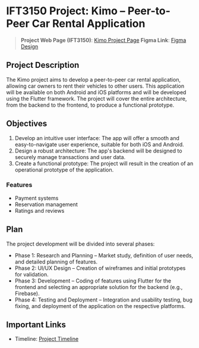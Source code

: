 # IFT3150 Project: Kimo – Peer-to-Peer Car Rental Application

> **Project Web Page (IFT3150)**: [Kimo Project Page](https://akramznini.github.io/Kimo/)
> **Figma Link**: [Figma Design](https://www.figma.com/design/mZ2XXmH5m2f8tBMWmyUhmr/Untitled?node-id=0-1&t=3XbdQsX0y59m7juZ-1)

## Project Description

The Kimo project aims to develop a peer-to-peer car rental application, allowing car owners to rent their vehicles to other users. This application will be available on both Android and iOS platforms and will be developed using the Flutter framework. The project will cover the entire architecture, from the backend to the frontend, to produce a functional prototype.

## Objectives

1. Develop an intuitive user interface: The app will offer a smooth and easy-to-navigate user experience, suitable for both iOS and Android.
2. Design a robust architecture: The app's backend will be designed to securely manage transactions and user data.
3. Create a functional prototype: The project will result in the creation of an operational prototype of the application.

### Features

- Payment systems
- Reservation management
- Ratings and reviews

## Plan

The project development will be divided into several phases:

- Phase 1: Research and Planning – Market study, definition of user needs, and detailed planning of features.
- Phase 2: UI/UX Design – Creation of wireframes and initial prototypes for validation.
- Phase 3: Development – Coding of features using Flutter for the frontend and selecting an appropriate solution for the backend (e.g., Firebase).
- Phase 4: Testing and Deployment – Integration and usability testing, bug fixing, and deployment of the application on the respective platforms.

## Important Links

- Timeline: [Project Timeline](https://sharing.clickup.com/9014347195/g/h/8cmr1dv-414/c800a58015441a2)
